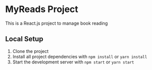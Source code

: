 # MyReads Project
This is a React.js project to manage book reading

## Local Setup
1. Clone the project
1. Install all project dependencies with `npm install` or `yarn install`
1. Start the development server with `npm start` or `yarn start`

